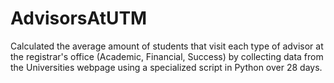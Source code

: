 # AdvisorsAtUTM
Calculated the average amount of students that visit each type of advisor  at the registrar's office (Academic, Financial, Success) by collecting data  from the Universities webpage using a specialized script in Python over  28 days.
